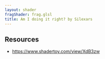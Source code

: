 ```yaml
---
layout: shader
fragShader: frag.glsl
title: Am I doing it right? by Silexars
---
```


## Resources
* <https://www.shadertoy.com/view/XdB3zw>
